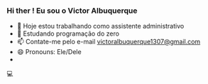 ### Hi ther !  Eu sou o Victor Albuquerque

- 🔭 Hoje estou trabalhando  como assistente administrativo
- 🌱 Estudando programação do zero
- 📫 Contate-me pelo e-mail victoralbuquerque1307@gmail.com
- 😄 Pronouns: Ele/Dele
- 
💻

